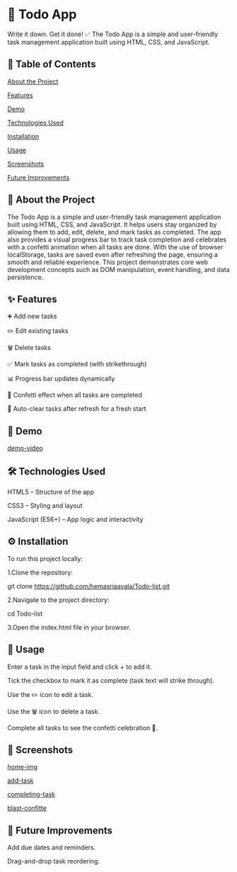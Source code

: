 # 📝 Todo App

Write it down. Get it done! ✅
The Todo App is a simple and user-friendly task management application built using HTML, CSS, and JavaScript.

## 📑 Table of Contents

[About the Project](#about-the-project)

[Features](#features)

[Demo](#demo)

[Technologies Used](#technologies-used)

[Installation](#installation)

[Usage](#usage)

[Screenshots](screenshots)

[Future Improvements](#future-improvements)

## 📖 About the Project

The Todo App is a simple and user-friendly task management application built using HTML, CSS, and JavaScript. It helps users stay organized by allowing them to add, edit, delete, and mark tasks as completed. The app also provides a visual progress bar to track task completion and celebrates with a confetti animation when all tasks are done. With the use of browser localStorage, tasks are saved even after refreshing the page, ensuring a smooth and reliable experience. This project demonstrates core web development concepts such as DOM manipulation, event handling, and data persistence.

## ✨ Features

➕ Add new tasks

✏️ Edit existing tasks

🗑️ Delete tasks

✅ Mark tasks as completed (with strikethrough)

📊 Progress bar updates dynamically

🎉 Confetti effect when all tasks are completed

🔄 Auto-clear tasks after refresh for a fresh start

## 🎥 Demo

[demo-video](https://github.com/hemasriaavala/Todo-list/blob/177735f357718e3026989f823ae2722ea9920ad9/demo-video.mp4)

## 🛠️ Technologies Used

HTML5 – Structure of the app

CSS3 – Styling and layout

JavaScript (ES6+) – App logic and interactivity

## ⚙️ Installation

To run this project locally:

 1.Clone the repository:

git clone https://github.com/hemasriaavala/Todo-list.git


 2.Navigate to the project directory:

cd Todo-list


 3.Open the index.html file in your browser.

## 🚀 Usage

Enter a task in the input field and click + to add it.

Tick the checkbox to mark it as complete (task text will strike through).

Use the ✏️ icon to edit a task.

Use the 🗑️ icon to delete a task.

Complete all tasks to see the confetti celebration 🎉.

## 📸 Screenshots

[home-img](https://github.com/hemasriaavala/Todo-list/blob/1f6ccc26443042ade6da3c1cecf5e33235bcb760/img1.png)

[add-task](https://github.com/hemasriaavala/Todo-list/blob/1f6ccc26443042ade6da3c1cecf5e33235bcb760/img2.png)

[completing-task](https://github.com/hemasriaavala/Todo-list/blob/1f6ccc26443042ade6da3c1cecf5e33235bcb760/img3.png)

[blast-confitte](https://github.com/hemasriaavala/Todo-list/blob/1f6ccc26443042ade6da3c1cecf5e33235bcb760/img4.png)

## 🔮 Future Improvements

Add due dates and reminders.

Drag-and-drop task reordering.
